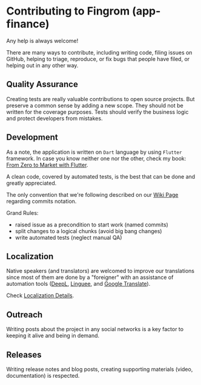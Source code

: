 Contributing to Fingrom (app-finance)
=======================

Any help is always welcome!

There are many ways to contribute, including writing code, filing issues on GitHub, helping to 
triage, reproduce, or fix bugs that people have filed, or helping out in any other way.

Quality Assurance
-----------------------

Creating tests are really valuable contributions to open source projects. But preserve a common sense by adding a new
scope. They should not be written for the coverage purposes. Tests should verify the business logic and protect 
developers from mistakes.

Development
-----------------------

As a note, the application is written on `Dart` language by using `Flutter` framework. In case you know neither 
one nor the other, check my book: [From Zero to Market with Flutter](./docs/implementation-flow/README.md).

A clean code, covered by automated tests, is the best that can be done and greatly appreciated.

The only convention that we're following described on our 
[Wiki Page](https://github.com/lyskouski/app-finance/wiki/Project-Notation)
regarding commits notation.

Grand Rules:
- raised issue as a precondition to start work (named commits)
- split changes to a logical chunks (avoid big bang changes)
- write automated tests (neglect manual QA)


Localization
-----------------------

Native speakers (and translators) are welcomed to improve our translations since most of them are done by a "foreigner"
with an assistance of automation tools ([DeepL](https://www.deepl.com/translator), [Linguee](https://www.linguee.com/), 
and [Google Translate](https://translate.google.com/)). 

Check [Localization Details](./lib/l10n/README.md).

Outreach
-----------------------

Writing posts about the project in any social networks is a key factor to keeping it alive and being in demand.

Releases
-----------------------

Writing release notes and blog posts, creating supporting materials (video, documentation) is respected.
